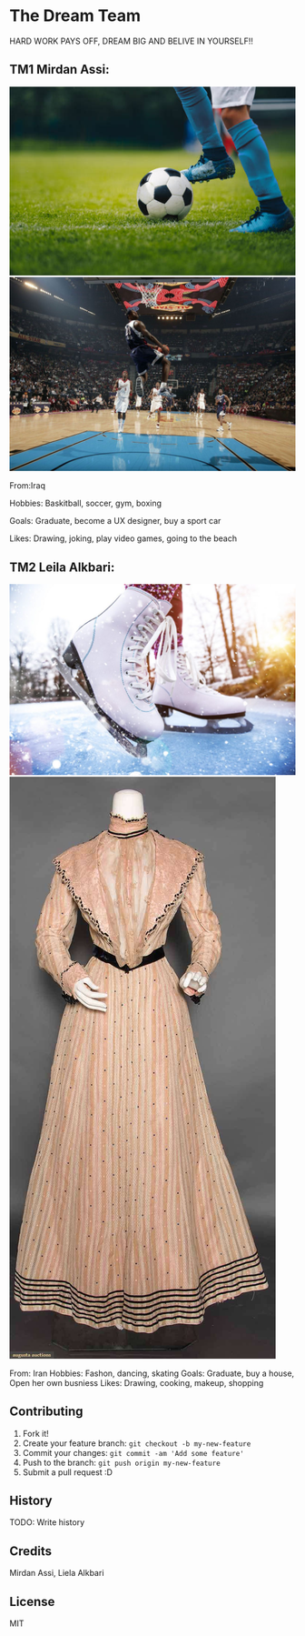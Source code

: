 
 # The Dream Team


HARD WORK PAYS OFF, DREAM BIG AND BELIVE IN YOURSELF!!

## TM1 Mirdan Assi:
![alt text](soccer.jpg "Logo Title Text 1")
![alt text](baskitball.jpg "Logo Title Text 2")

From:Iraq

Hobbies: Baskitball, soccer, gym, boxing

Goals: Graduate, become a UX designer, buy a sport car

Likes: Drawing, joking, play video games, going to the beach

## TM2 Leila Alkbari:
![alt text](skating.jpg "Logo Title Text 3")
![alt text](hobbies_fashon.jpg "Logo Title Text 4")

From: Iran
Hobbies: Fashon, dancing, skating
Goals: Graduate, buy a house, Open her own busniess
Likes: Drawing, cooking, makeup, shopping



## Contributing

1. Fork it!
2. Create your feature branch: `git checkout -b my-new-feature`
3. Commit your changes: `git commit -am 'Add some feature'`
4. Push to the branch: `git push origin my-new-feature`
5. Submit a pull request :D

## History

TODO: Write history

## Credits

Mirdan Assi, Liela Alkbari

## License

MIT
